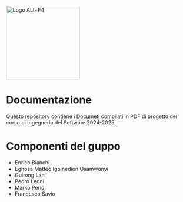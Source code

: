 <img alt="Logo ALt+F4" src="Asset/logo.jpeg" width="200" >

# Documentazione
Questo repository contiene i Documeti compilati in PDF di progetto del corso di Ingegneria del Software 2024-2025.

# Componenti del guppo
* Enrico Bianchi 
* Eghosa Matteo Igbinedion Osamwonyi 
* Guirong Lan 
* Pedro Leoni 
* Marko Peric 
* Francesco Savio 
